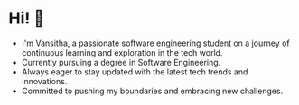 # Hi! 👋

- I'm Vansitha, a passionate software engineering student on a journey of continuous learning and exploration in the tech world.
- Currently pursuing a degree in Software Engineering.
- Always eager to stay updated with the latest tech trends and innovations.
- Committed to pushing my boundaries and embracing new challenges.
